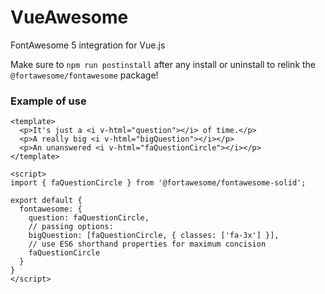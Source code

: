 # VueAwesome

FontAwesome 5 integration for Vue.js

Make sure to `npm run postinstall` after any install or uninstall to relink the `@fortawesome/fontawesome` package!

### Example of use

```vue
<template>
  <p>It's just a <i v-html="question"></i> of time.</p>
  <p>A really big <i v-html="bigQuestion"></i></p>
  <p>An unanswered <i v-html="faQuestionCircle"></i></p>
</template>

<script>
import { faQuestionCircle } from '@fortawesome/fontawesome-solid';

export default {
  fontawesome: {
    question: faQuestionCircle,
    // passing options:
    bigQuestion: [faQuestionCircle, { classes: ['fa-3x'] }],
    // use ES6 shorthand properties for maximum concision
    faQuestionCircle
  }
}
</script>
```
